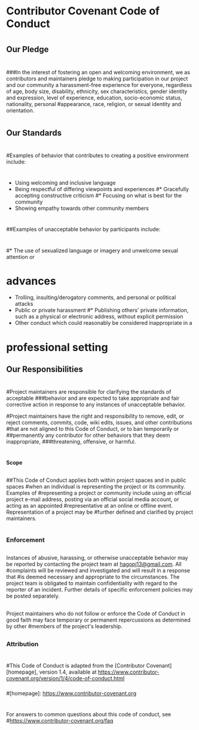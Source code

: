 # Contributor Covenant Code of Conduct
#
## Our Pledge
#
###In the interest of fostering an open and welcoming environment, we as
contributors and maintainers pledge to making participation in our project and
our community a harassment-free experience for everyone, regardless of age, body
size, disability, ethnicity, sex characteristics, gender identity and expression,
level of experience, education, socio-economic status, nationality, personal
#appearance, race, religion, or sexual identity and orientation.
#
## Our Standards
#
#Examples of behavior that contributes to creating a positive environment
include:
#
* Using welcoming and inclusive language
* Being respectful of differing viewpoints and experiences
#* Gracefully accepting constructive criticism
#* Focusing on what is best for the community
* Showing empathy towards other community members
#
##Examples of unacceptable behavior by participants include:
#
#* The use of sexualized language or imagery and unwelcome sexual attention or
# advances
* Trolling, insulting/derogatory comments, and personal or political attacks
* Public or private harassment
#* Publishing others' private information, such as a physical or electronic
 address, without explicit permission
* Other conduct which could reasonably be considered inappropriate in a
# professional setting

## Our Responsibilities
#
#Project maintainers are responsible for clarifying the standards of acceptable
###behavior and are expected to take appropriate and fair corrective action in
response to any instances of unacceptable behavior.

#Project maintainers have the right and responsibility to remove, edit, or
reject comments, commits, code, wiki edits, issues, and other contributions
#that are not aligned to this Code of Conduct, or to ban temporarily or
##permanently any contributor for other behaviors that they deem inappropriate,
###threatening, offensive, or harmful.
#
#### Scope
##
##This Code of Conduct applies both within project spaces and in public spaces
#when an individual is representing the project or its community. Examples of
#representing a project or community include using an official project e-mail
address, posting via an official social media account, or acting as an appointed
#representative at an online or offline event. Representation of a project may be
#further defined and clarified by project maintainers.
#
### Enforcement
##
Instances of abusive, harassing, or otherwise unacceptable behavior may be
reported by contacting the project team at hagopj13@gmail.com. All
#complaints will be reviewed and investigated and will result in a response that
#is deemed necessary and appropriate to the circumstances. The project team is
obligated to maintain confidentiality with regard to the reporter of an incident.
Further details of specific enforcement policies may be posted separately.
##
Project maintainers who do not follow or enforce the Code of Conduct in good
faith may face temporary or permanent repercussions as determined by other
#members of the project's leadership.
##
### Attribution
#
#This Code of Conduct is adapted from the [Contributor Covenant][homepage], version 1.4,
available at https://www.contributor-covenant.org/version/1/4/code-of-conduct.html
###
#[homepage]: https://www.contributor-covenant.org
#
For answers to common questions about this code of conduct, see
#https://www.contributor-covenant.org/faq
